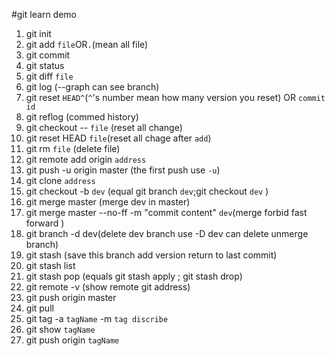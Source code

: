 #git learn demo
1. git init
2. git add `file`OR`.`(mean all file)
3. git commit
4. git status
5. git diff `file`
6. git log (--graph can see branch)
7. git reset `HEAD^`(`^`'s number mean how many version you reset) OR `commit id`
8. git reflog (commed history)
9. git checkout -- `file` (reset all change)
10. git reset HEAD `file`(reset all chage after `add`)
11. git rm `file` (delete file)
12. git remote add origin `address`
13. git push -u origin master (the first push use `-u`)
14. git clone `address`
15. git checkout -b `dev` (equal git branch `dev`;git checkout `dev` )
16. git merge master (merge dev in master)
17. git merge master --no-ff -m "commit content" `dev`(merge forbid fast forward )
18. git branch -d dev(delete dev branch use -D dev can delete unmerge branch)
19. git stash (save this branch add version return to last commit)
20. git stash list
21. git stash pop (equals git stash apply ; git stash drop)
22. git remote -v (show remote git address)
23. git push origin master
24. git pull
25. git tag -a `tagName` -m `tag discribe`
26. git show `tagName`
27. git push origin `tagName` 
